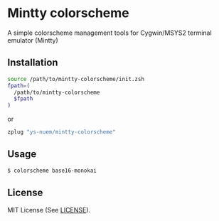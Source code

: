 # Mintty colorscheme
A simple colorscheme management tools for Cygwin/MSYS2 terminal emulator (Mintty)

## Installation

```zsh
source /path/to/mintty-colorscheme/init.zsh
fpath=(
  /path/to/mintty-colorscheme
  $fpath
)
```

or

```zsh
zplug "ys-nuem/mintty-colorscheme"
```

## Usage

```zsh
$ colorscheme base16-monokai
```

## License
MIT License (See [LICENSE](LICENSE)).
